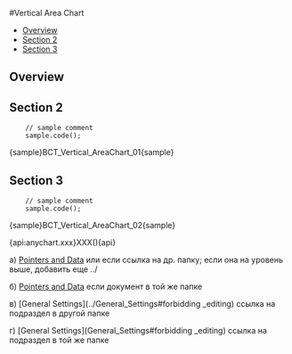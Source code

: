 #Vertical Area Chart

* [Overview](#overview)
* [Section 2](#section_2)
* [Section 3](#section_3)

## Overview

## Section 2

```
    // sample comment
    sample.code();
```

{sample}BCT\_Vertical\_AreaChart_01{sample}

## Section 3

```
    // sample comment
    sample.code();
```

{sample}BCT\_Vertical\_AreaChart_02{sample}




{api:anychart.xxx}XXX(){api} 

а) [Pointers and Data](../Gauges/Pointers_and_Data) или 
если ссылка на др. папку; если она на уровень выше, добавить еще ../

б) [Pointers and Data](Pointers_and_Data)
если документ в той же папке

в) [General Settings](../General_Settings#forbidding _editing)
ссылка на подраздел в другой папке

г) [General Settings](General_Settings#forbidding _editing)
ссылка на подраздел в той же папке
